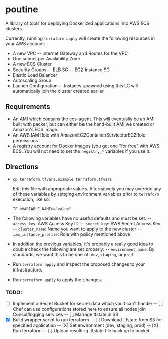 # poutine
A library of tools for deploying Dockerized applications into AWS ECS clusters

Currently, running `terraform apply` will create the following resources in your AWS account:
- A new VPC
-- Internet Gateway and Routes for the VPC
- One subnet per Availability Zone
- A new ECS Cluster
- Security Groups
-- ELB SG
-- EC2 Instance SG
- Elastic Load Balancer
- Autoscaling Group
- Launch Configuration
-- Instaces spawned using this LC will automatically join the cluster created earlier

## Requirements
- An AMI which contains the ecs-agent. This will eventually be an AMI built
  with packer, but can either be the hand-built AMI we created or Amazon's ECS
  image.
- An AWS IAM Role with AmazonEC2ContainerServiceforEC2Role permissions
- A registry account for Docker images (you get one "for free" with AWS ECS.
  You will not need to set the `registry_*` variables if you use it.

## Directions
- `cp terraform.tfvars.example terraform.tfvars`

  Edit this file with appropriate values. Alternatively you may override any of
  these variables by settging environment variables prior to `terraform`
  execution, like so:

  `TF_<VARIABLE_NAME>="value"`
- The following variables have no useful defaults and must be set:
-- `access_key`: AWS Access Key ID
-- `secret_key`: AWS Secret Access Key
-- `cluster_name`: Name you want to apply to the new cluster
-- `iam_instance_profile`: Role with policy mentioned above
- In addition the previous variables, it's probably a really good idea to
  double check the following are set properly:
-- `environment_name`: By standards, we want this to be one of: `dev`,
   `staging`, or `prod`
- Run `terraform apply` and inspect the proposed changes to your
  infrastructure.
- Run `terraform apply` to apply the changes.


### TODO:
- [ ] Implement a Secret Bucket for secret data which vault can't handle
-- [ ] Chef can use configurations stored here to ensure all nodes join
       Consul/logging services
-- [ ] Manage tfstate in S3
- [X] Build wrapper script to run terraform
-- [ ] Download .tfstate from S3 for specified application
-- [X] Set environment (dev, staging, prod)
-- [X] Run terraform
-- [ ] Upload resulting .tfstate file back up to bucket.
